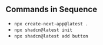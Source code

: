 ## Commands in Sequence

- `npx create-next-app@latest .`
- `npx shadcn@latest init`
- `npx shadcn@latest add button`
